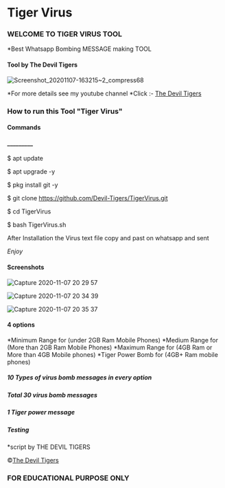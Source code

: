 <h1>Tiger Virus </h1>

<h3>WELCOME TO TIGER VIRUS TOOL</h3>

*Best Whatsapp Bombing MESSAGE making TOOL

<h4>Tool by <strong>The Devil Tigers</strong></h4>

![Screenshot_20201107-163215~2_compress68](https://user-images.githubusercontent.com/69100349/98444803-c3659900-2139-11eb-892f-86a352437f56.jpg)


*For more details see my youtube channel 
*Click :- [The Devil Tigers](https://www.youtube.com/c/thmalayalam)

<h3>How to run this Tool "Tiger Virus"</h3>

<h4>Commands</h4>
<h4>_________</h4>
$ apt update 


$ apt upgrade -y


$ pkg install git -y


$ git clone https://github.com/Devil-Tigers/TigerVirus.git


$ cd TigerVirus


$ bash TigerVirus.sh


After Installation the Virus text file
copy and past on whatsapp and sent 

*Enjoy*

<h4>Screenshots </h4>



![Capture 2020-11-07 20 29 57](https://user-images.githubusercontent.com/69100349/98444702-2571ce80-2139-11eb-82e3-50daac2c9e62.jpg)

![Capture 2020-11-07 20 34 39](https://user-images.githubusercontent.com/69100349/98444733-4df9c880-2139-11eb-8c83-a928e5c2d0b8.jpg)




![Capture 2020-11-07 20 35 37](https://user-images.githubusercontent.com/69100349/98444754-741f6880-2139-11eb-9a1e-8bcba51a76f8.jpg)
<h4>4 options</h4>
 
 
 
*Minimum Range for (under 2GB Ram Mobile Phones)
*Medium Range for (More than 2GB Ram Mobile Phones)
*Maximum Range for (4GB Ram or More than 4GB Mobile phones)
*Tiger Power Bomb for (4GB+ Ram mobile phones)


<h5>10 Types of virus bomb messages in every option</h5> 
<h5>Total 30 virus bomb messages </h5>





<h5>1 Tiger power message </h5>





<h5>Testing</h5> 













*script by THE DEVIL TIGERS



©[The Devil Tigers](https://www.youtube.com/c/thmalayalam)



<h3>FOR EDUCATIONAL PURPOSE ONLY</h3>
